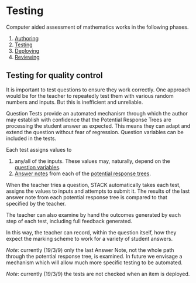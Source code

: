 # Testing

Computer aided assessment of mathematics works in the following phases.

1. [Authoring](../Authoring/)
2. [Testing](Testing.md)
3. [Deploying](Deploying.md)
4. [Reviewing](Reviewing.md)

## Testing for quality control  ##

It is important to test questions to ensure they work correctly.  One approach would be for the teacher
to repeatedly test them with various random numbers and inputs.  But this is inefficient and unreliable.

Question Tests provide an automated mechanism through which the author may establish with confidence that
the Potential Response Trees are processing the student answer as expected. This means they can adapt and
extend the question without fear of regression. Question variables can be included in the tests.

Each test assigns values to 

1. any/all of the inputs.  These values may, naturally, depend on the
   [question variables](KeyVals.md#Question_variables).
2. [Answer notes](Potential_response_trees.md#Answer_note) from each of
   the [potential response trees](Potential_response_trees.md).

When the teacher tries a question, STACK automatically takes each test, assigns the values
to inputs and attempts to submit it.  The results of the last answer note from
each potential response tree is compared to that specified by the teacher.

The teacher can also examine by hand the outcomes generated by each step of each test, including full feedback generated.

In this way, the teacher can record, within the question itself, how they expect the marking
scheme to work for a variety of student answers.

_Note_: currently (19/3/9) only the last Answer Note, not the whole path through the potential response
tree, is examined.  In future we envisage a mechanism which will allow much more specific testing to be automated.

_Note_: currently (19/3/9) the tests are not checked when an item is deployed.
